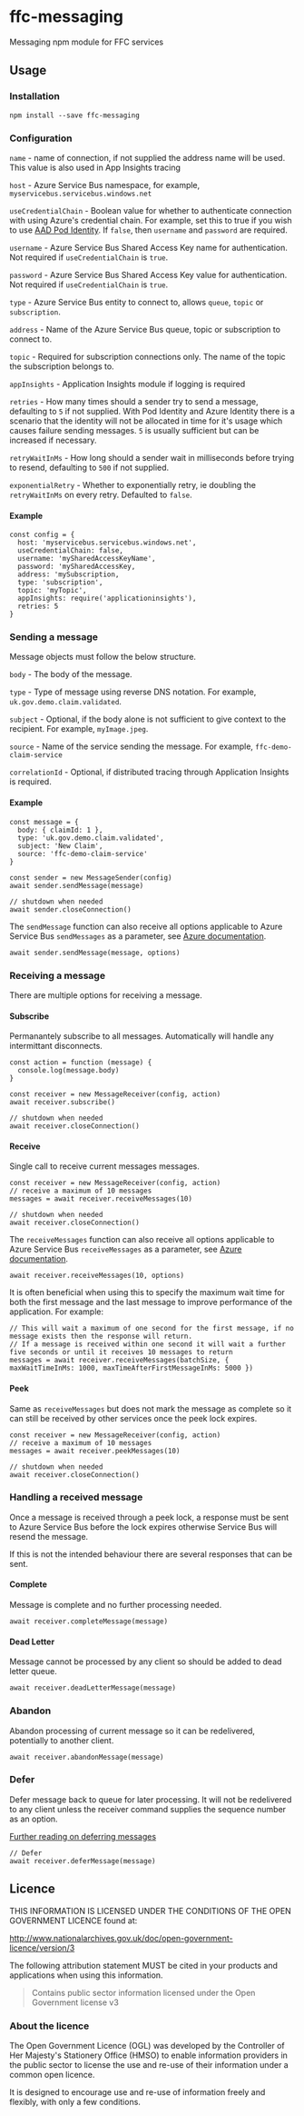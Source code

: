 # ffc-messaging

Messaging npm module for FFC services

## Usage

### Installation

```
npm install --save ffc-messaging
```

### Configuration

`name` - name of connection, if not supplied the address name will be used.  This value is also used in App Insights tracing

`host` - Azure Service Bus namespace, for example, `myservicebus.servicebus.windows.net`

`useCredentialChain` - Boolean value for whether to authenticate connection with using Azure's credential chain.  For example, set this to true if you wish to use [AAD Pod Identity](https://github.com/Azure/aad-pod-identity).  If `false`, then `username` and `password` are required.

`username` - Azure Service Bus Shared Access Key name for authentication.  Not required if `useCredentialChain` is `true`.

`password` - Azure Service Bus Shared Access Key value for authentication.  Not required if `useCredentialChain` is `true`.

`type` - Azure Service Bus entity to connect to, allows `queue`, `topic` or `subscription`.

`address` - Name of the Azure Service Bus queue, topic or subscription to connect to.

`topic` - Required for subscription connections only.  The name of the topic the subscription belongs to.

`appInsights` - Application Insights module if logging is required

`retries` - How many times should a sender try to send a message, defaulting to `5` if not supplied.  With Pod Identity and Azure Identity there is a scenario that the identity will not be allocated in time for it's usage which causes failure sending messages.  `5` is usually sufficient but can be increased if necessary.

`retryWaitInMs` - How long should a sender wait in milliseconds before trying to resend, defaulting to `500` if not supplied.

`exponentialRetry` - Whether to exponentially retry, ie doubling the `retryWaitInMs` on every retry.  Defaulted to `false`.

#### Example

```
const config = {
  host: 'myservicebus.servicebus.windows.net',
  useCredentialChain: false,
  username: 'mySharedAccessKeyName',
  password: 'mySharedAccessKey,
  address: 'mySubscription,
  type: 'subscription',
  topic: 'myTopic',
  appInsights: require('applicationinsights'),
  retries: 5
}
```

### Sending a message

Message objects must follow the below structure.

`body` - The body of the message.

`type` - Type of message using reverse DNS notation. For example, `uk.gov.demo.claim.validated`.

`subject` - Optional, if the body alone is not sufficient to give context to the recipient.  For example, `myImage.jpeg`.

`source` - Name of the service sending the message.  For example, `ffc-demo-claim-service`

`correlationId` - Optional, if distributed tracing through Application Insights is required.


#### Example

```
const message = {
  body: { claimId: 1 },
  type: 'uk.gov.demo.claim.validated',
  subject: 'New Claim',
  source: 'ffc-demo-claim-service'
}
```
```
const sender = new MessageSender(config)
await sender.sendMessage(message)

// shutdown when needed
await sender.closeConnection()
```

The `sendMessage` function can also receive all options applicable to Azure Service Bus `sendMessages` as a parameter, see [Azure documentation](https://www.npmjs.com/package/@azure/service-bus).

```
await sender.sendMessage(message, options)
```

### Receiving a message

There are multiple options for receiving a message.

#### Subscribe
Permanantely subscribe to all messages.  Automatically will handle any intermittant disconnects.

```
const action = function (message) {
  console.log(message.body)
}

const receiver = new MessageReceiver(config, action)
await receiver.subscribe()

// shutdown when needed
await receiver.closeConnection()
```

#### Receive
Single call to receive current messages messages.

```
const receiver = new MessageReceiver(config, action)
// receive a maximum of 10 messages
messages = await receiver.receiveMessages(10)

// shutdown when needed
await receiver.closeConnection()
```

The `receiveMessages` function can also receive all options applicable to Azure Service Bus `receiveMessages` as a parameter, see [Azure documentation](https://www.npmjs.com/package/@azure/service-bus).

```
await receiver.receiveMessages(10, options)
```

It is often beneficial when using this to specify the maximum wait time for both the first message and the last message to improve performance of the application.  For example:

```
// This will wait a maximum of one second for the first message, if no message exists then the response will return.  
// If a message is received within one second it will wait a further five seconds or until it receives 10 messages to return
messages = await receiver.receiveMessages(batchSize, { maxWaitTimeInMs: 1000, maxTimeAfterFirstMessageInMs: 5000 })
```

#### Peek
Same as `receiveMessages` but does not mark the message as complete so it can still be received by other services once the peek lock expires.

```
const receiver = new MessageReceiver(config, action)
// receive a maximum of 10 messages
messages = await receiver.peekMessages(10)

// shutdown when needed
await receiver.closeConnection()
```

### Handling a received message
Once a message is received through a peek lock, a response must be sent to Azure Service Bus before the lock expires otherwise Service Bus will resend the message.

If this is not the intended behaviour there are several responses that can be sent.

#### Complete
Message is complete and no further processing needed.

```
await receiver.completeMessage(message)
```

#### Dead Letter
Message cannot be processed by any client so should be added to dead letter queue.

```
await receiver.deadLetterMessage(message)
```

### Abandon
Abandon processing of current message so it can be redelivered, potentially to another client.

```
await receiver.abandonMessage(message)
```

### Defer
Defer message back to queue for later processing.  It will not be redelivered to any client unless the receiver command supplies the sequence number as an option.

[Further reading on deferring messages](https://docs.microsoft.com/en-gb/azure/service-bus-messaging/message-deferral)

```
// Defer
await receiver.deferMessage(message)
```

## Licence

THIS INFORMATION IS LICENSED UNDER THE CONDITIONS OF THE OPEN GOVERNMENT
LICENCE found at:

<http://www.nationalarchives.gov.uk/doc/open-government-licence/version/3>

The following attribution statement MUST be cited in your products and
applications when using this information.

> Contains public sector information licensed under the Open Government license
> v3

### About the licence

The Open Government Licence (OGL) was developed by the Controller of Her
Majesty's Stationery Office (HMSO) to enable information providers in the
public sector to license the use and re-use of their information under a common
open licence.

It is designed to encourage use and re-use of information freely and flexibly,
with only a few conditions.
